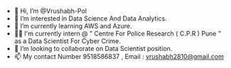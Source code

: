 - 👋 Hi, I’m @Vrushabh-Pol
- 👀 I’m interested in Data Science And Data Analytics.
- 🌱 I’m currently learning AWS and Azure.
- 🕵️‍♂️ I'm currently intern @ " Centre For Police Research ( C.P.R ) Pune " as a Data Scientist For Cyber Crime.
- 💞️ I’m looking to collaborate on Data Scientist position.
- 📫 My contact Number 9518586837 , Email : vrushabh2810@gmail.com

<!---
Vrushabh-Pol/Vrushabh-Pol is a ✨ special ✨ repository because its `README.md` (this file) appears on your GitHub profile.
You can click the Preview link to take a look at your changes.
--->

